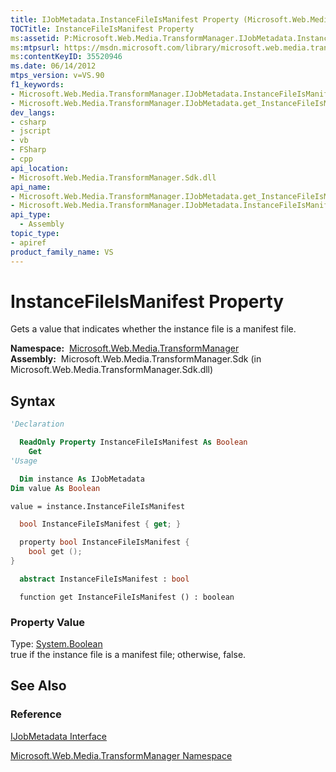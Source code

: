 ```yaml
---
title: IJobMetadata.InstanceFileIsManifest Property (Microsoft.Web.Media.TransformManager)
TOCTitle: InstanceFileIsManifest Property
ms:assetid: P:Microsoft.Web.Media.TransformManager.IJobMetadata.InstanceFileIsManifest
ms:mtpsurl: https://msdn.microsoft.com/library/microsoft.web.media.transformmanager.ijobmetadata.instancefileismanifest(v=VS.90)
ms:contentKeyID: 35520946
ms.date: 06/14/2012
mtps_version: v=VS.90
f1_keywords:
- Microsoft.Web.Media.TransformManager.IJobMetadata.InstanceFileIsManifest
- Microsoft.Web.Media.TransformManager.IJobMetadata.get_InstanceFileIsManifest
dev_langs:
- csharp
- jscript
- vb
- FSharp
- cpp
api_location:
- Microsoft.Web.Media.TransformManager.Sdk.dll
api_name:
- Microsoft.Web.Media.TransformManager.IJobMetadata.get_InstanceFileIsManifest
- Microsoft.Web.Media.TransformManager.IJobMetadata.InstanceFileIsManifest
api_type:
  - Assembly
topic_type:
- apiref
product_family_name: VS
---
```


# InstanceFileIsManifest Property

Gets a value that indicates whether the instance file is a manifest file.

**Namespace:**  [Microsoft.Web.Media.TransformManager](microsoft-web-media-transformmanager-namespace.md)  
**Assembly:**  Microsoft.Web.Media.TransformManager.Sdk (in Microsoft.Web.Media.TransformManager.Sdk.dll)

## Syntax

```vb
'Declaration

  ReadOnly Property InstanceFileIsManifest As Boolean
    Get
'Usage

  Dim instance As IJobMetadata
Dim value As Boolean

value = instance.InstanceFileIsManifest
```

```csharp
  bool InstanceFileIsManifest { get; }
```

```cpp
  property bool InstanceFileIsManifest {
    bool get ();
}
```

``` fsharp
  abstract InstanceFileIsManifest : bool
```

```jscript
  function get InstanceFileIsManifest () : boolean
```

### Property Value

Type: [System.Boolean](https://msdn.microsoft.com/library/a28wyd50)  
true if the instance file is a manifest file; otherwise, false.  

## See Also

### Reference

[IJobMetadata Interface](ijobmetadata-interface-microsoft-web-media-transformmanager.md)

[Microsoft.Web.Media.TransformManager Namespace](microsoft-web-media-transformmanager-namespace.md)

